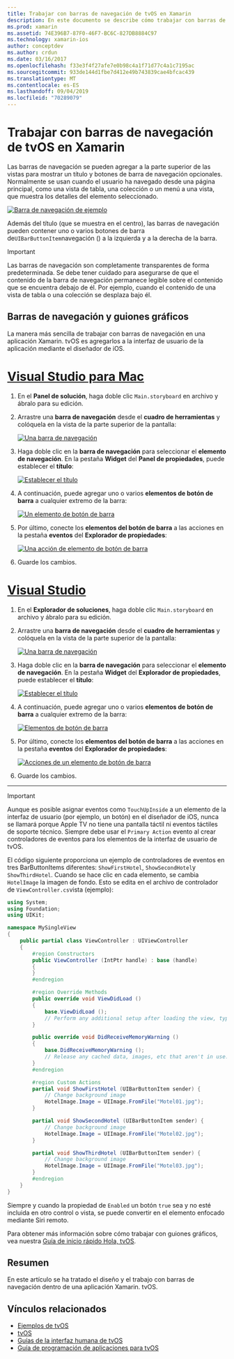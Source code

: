 ```yaml
---
title: Trabajar con barras de navegación de tvOS en Xamarin
description: En este documento se describe cómo trabajar con barras de navegación en una aplicación tvOS compilada con Xamarin. Describe cómo configurar las barras de navegación en un guión gráfico y responder a los eventos de estos botones.
ms.prod: xamarin
ms.assetid: 74E396B7-87F0-46F7-BC6C-827DB8884C97
ms.technology: xamarin-ios
author: conceptdev
ms.author: crdun
ms.date: 03/16/2017
ms.openlocfilehash: f33e3f4f27afe7e0b98c4a1f71d77c4a1c7195ac
ms.sourcegitcommit: 933de144d1fbe7d412e49b743839cae4bfcac439
ms.translationtype: MT
ms.contentlocale: es-ES
ms.lasthandoff: 09/04/2019
ms.locfileid: "70289079"
---
```

# <a name="working-with-tvos-navigation-bars-in-xamarin"></a>Trabajar con barras de navegación de tvOS en Xamarin

Las barras de navegación se pueden agregar a la parte superior de las vistas para mostrar un título y botones de barra de navegación opcionales. Normalmente se usan cuando el usuario ha navegado desde una página principal, como una vista de tabla, una colección o un menú a una vista, que muestra los detalles del elemento seleccionado.

[![](navigation-bars-images/navbar01.png "Barra de navegación de ejemplo")](navigation-bars-images/navbar01.png#lightbox)

Además del título (que se muestra en el centro), las barras de navegación pueden contener uno o varios botones de barra de`UIBarButtonItem`navegación () a la izquierda y a la derecha de la barra.

> [!IMPORTANT]
> Las barras de navegación son completamente transparentes de forma predeterminada. Se debe tener cuidado para asegurarse de que el contenido de la barra de navegación permanece legible sobre el contenido que se encuentra debajo de él. Por ejemplo, cuando el contenido de una vista de tabla o una colección se desplaza bajo él.

<a name="Navigation-Bars-and-Storyboards" />

## <a name="navigation-bars-and-storyboards"></a>Barras de navegación y guiones gráficos

La manera más sencilla de trabajar con barras de navegación en una aplicación Xamarin. tvOS es agregarlos a la interfaz de usuario de la aplicación mediante el diseñador de iOS.

# <a name="visual-studio-for-mactabmacos"></a>[Visual Studio para Mac](#tab/macos)

1. En el **Panel de solución**, haga doble clic `Main.storyboard` en archivo y ábralo para su edición.
1. Arrastre una **barra de navegación** desde el **cuadro de herramientas** y colóquela en la vista de la parte superior de la pantalla:

    [![](navigation-bars-images/navbar02.png "Una barra de navegación")](navigation-bars-images/navbar02.png#lightbox)
1. Haga doble clic en la **barra de navegación** para seleccionar el **elemento de navegación**. En la pestaña **Widget** del **Panel de propiedades**, puede establecer el **título**:

    [![](navigation-bars-images/navbar03.png "Establecer el título")](navigation-bars-images/navbar03.png#lightbox)
1. A continuación, puede agregar uno o varios **elementos de botón de barra** a cualquier extremo de la barra:

    [![](navigation-bars-images/navbar04.png "Un elemento de botón de barra")](navigation-bars-images/navbar04.png#lightbox)
1. Por último, conecte los **elementos del botón de barra** a las acciones en la pestaña **eventos** del **Explorador de propiedades**:

    [![](navigation-bars-images/navbar05.png "Una acción de elemento de botón de barra")](navigation-bars-images/navbar05.png#lightbox)
1. Guarde los cambios.


# <a name="visual-studiotabwindows"></a>[Visual Studio](#tab/windows)


1. En el **Explorador de soluciones**, haga doble clic `Main.storyboard` en archivo y ábralo para su edición.
1. Arrastre una **barra de navegación** desde el **cuadro de herramientas** y colóquela en la vista de la parte superior de la pantalla:

    [![](navigation-bars-images/navbar02-vs.png "Una barra de navegación")](navigation-bars-images/navbar02-vs.png#lightbox)
1. Haga doble clic en la **barra de navegación** para seleccionar el **elemento de navegación**. En la pestaña **Widget** del **Explorador de propiedades**, puede establecer el **título**:

    [![](navigation-bars-images/navbar03-vs.png "Establecer el título")](navigation-bars-images/navbar03-vs.png#lightbox)
1. A continuación, puede agregar uno o varios **elementos de botón de barra** a cualquier extremo de la barra:

    [![](navigation-bars-images/navbar04-vs.png "Elementos de botón de barra")](navigation-bars-images/navbar04-vs.png#lightbox)
1. Por último, conecte los **elementos del botón de barra** a las acciones en la pestaña **eventos** del **Explorador de propiedades**:

    [![](navigation-bars-images/navbar05-vs.png "Acciones de un elemento de botón de barra")](navigation-bars-images/navbar05-vs.png#lightbox)
1. Guarde los cambios.


-----

> [!IMPORTANT]
> Aunque es posible asignar eventos como `TouchUpInside` a un elemento de la interfaz de usuario (por ejemplo, un botón) en el diseñador de iOS, nunca se llamará porque Apple TV no tiene una pantalla táctil ni eventos táctiles de soporte técnico. Siempre debe usar el `Primary Action` evento al crear controladores de eventos para los elementos de la interfaz de usuario de tvOS.

El código siguiente proporciona un ejemplo de controladores de eventos en tres BarButtonItems diferentes: `ShowFirstHotel`, `ShowSecondHotel`y `ShowThirdHotel`. Cuando se hace clic en cada elemento, se cambia `HotelImage` la imagen de fondo. Esto se edita en el archivo de controlador de `ViewController.cs`vista (ejemplo):

```csharp
using System;
using Foundation;
using UIKit;

namespace MySingleView
{
    public partial class ViewController : UIViewController
    {
        #region Constructors
        public ViewController (IntPtr handle) : base (handle)
        {
        }
        #endregion

        #region Override Methods
        public override void ViewDidLoad ()
        {
            base.ViewDidLoad ();
            // Perform any additional setup after loading the view, typically from a nib.
        }

        public override void DidReceiveMemoryWarning ()
        {
            base.DidReceiveMemoryWarning ();
            // Release any cached data, images, etc that aren't in use.
        }
        #endregion

        #region Custom Actions
        partial void ShowFirstHotel (UIBarButtonItem sender) {
            // Change background image
            HotelImage.Image = UIImage.FromFile("Motel01.jpg");
        }

        partial void ShowSecondHotel (UIBarButtonItem sender) {
            // Change background image
            HotelImage.Image = UIImage.FromFile("Motel02.jpg");
        }

        partial void ShowThirdHotel (UIBarButtonItem sender) {
            // Change background image
            HotelImage.Image = UIImage.FromFile("Motel03.jpg");
        }
        #endregion
    }
}
```

Siempre y cuando la propiedad de `Enabled` un botón `true` sea y no esté incluida en otro control o vista, se puede convertir en el elemento enfocado mediante Siri remoto.

Para obtener más información sobre cómo trabajar con guiones gráficos, vea nuestra [Guía de inicio rápido Hola, tvOS](~/ios/tvos/get-started/hello-tvos.md).

<a name="Summary" />

## <a name="summary"></a>Resumen

En este artículo se ha tratado el diseño y el trabajo con barras de navegación dentro de una aplicación Xamarin. tvOS.



## <a name="related-links"></a>Vínculos relacionados

- [Ejemplos de tvOS](https://docs.microsoft.com/samples/browse/?products=xamarin&term=Xamarin.iOS+tvOS)
- [tvOS](https://developer.apple.com/tvos/)
- [Guías de la interfaz humana de tvOS](https://developer.apple.com/tvos/human-interface-guidelines/)
- [Guía de programación de aplicaciones para tvOS](https://developer.apple.com/library/prerelease/tvos/documentation/General/Conceptual/AppleTV_PG/)

